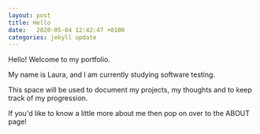 ```yaml
---
layout: post
title: Hello
date:   2020-05-04 12:42:47 +0100
categories: jekyll update
---
```


Hello! Welcome to my portfolio.

My name is Laura, and I am currently studying software testing.

This space will be used to document my projects, my thoughts and to keep track of my progression.

If you'd like to know a little more about me then pop on over to the ABOUT page!
